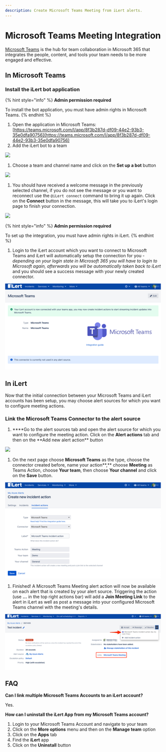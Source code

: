 ```yaml
---
description: Create Microsoft Teams Meeting from iLert alerts.
---
```


# Microsoft Teams Meeting Integration

[Microsoft Teams](https://www.microsoft.com/en-ww/microsoft-teams/group-chat-software) is the hub for team collaboration in Microsoft 365 that integrates the people, content, and tools your team needs to be more engaged and effective.

## In Microsoft Teams <a href="in-microsoft-teams" id="in-microsoft-teams"></a>

### Install the iLert bot application

{% hint style="info" %}
**Admin permission required**

To install the bot application, you must have admin rights in Microsoft Teams.
{% endhint %}

1. Open the application in Microsoft Teams: [https://teams.microsoft.com/l/app/8f3b287d-df09-44e2-93b3-35e0dfa90756](https://teams.microsoft.com/l/app/8f3b287d-df09-44e2-93b3-35e0dfa90756)
2. Add the iLert bot to a team

![](../../.gitbook/assets/General\_\_Demo\_\_\_\_Microsoft_Teams.png)

1. Choose a team and channel name and click on the **Set up a bot** button

![](<../../.gitbook/assets/General\_\_Demo\_\_\_\_Microsoft_Teams (1).png>)

1. You should have received a welcome message in the previously selected channel, if you do not see the message or you want to reconnect use the `@iLert connect` command  to bring it up again. Click on the **Connect** button in the message, this will take you to iLert's login page to finish your connection.

![](<../../.gitbook/assets/General\_\_Demo\_\_\_\_Microsoft_Teams (2).png>)

{% hint style="info" %}
**Admin permission required**

To set up the integration, you must have admin rights in iLert.
{% endhint %}

1. Login to the iLert account which you want to connect to Microsoft Teams and iLert will automatically setup the connection for you - _depending on your login state in Microsoft 365 you will have to login to Microsoft again, afterwards you will be automatically taken back to iLert_ and you should see a success message with your newly created connector.

![](<../../.gitbook/assets/iLert (97).png>)

## In iLert <a href="in-ilert" id="in-ilert"></a>

Now that the initial connection between your Microsoft Teams and iLert accounts has been setup, you may choose alert sources for which you want to configure meeting actions.

### Link the Microsoft Teams Connector to the alert source

1. **\*\*Go to the alert sources tab and open the alert source for which you want to configure the meeting action. Click on the **Alert actions** tab and then on the **Add new alert action\*\* button

![](../../.gitbook/assets/Screenshot\_16\_03\_21\__16\_04.png)

1. On the next page choose **Microsoft Teams** as the type, choose the connector created before, name your action**,** choose **Meeting** as Teams Action, choose **Your team**, then choose **Your channel** and click on the **Save** button.

![](<../../.gitbook/assets/iLert (99).png>)

1. Finished! A Microsoft Teams Meeting alert action will now be available on each alert that is created by your alert source. Triggering the action (use **...** in the top right actions bar) will add a **Join Meeting Link** to the alert in iLert as well as post a message into your configured Microsoft Teams channel with the meeting's details.

![](<../../.gitbook/assets/iLert (100).png>)

## FAQ <a href="faq" id="faq"></a>

**Can I link multiple Microsoft Teams Accounts to an iLert account?**

Yes.

**How can I uninstall the iLert App from my Microsoft Teams account?**

1. Login to your Microsoft Teams Account and navigate to your team 
2. Click on the **More options** menu and then on the **Manage team** option
3. Click on the **Apps** tab
4. Find the **iLert** app
5. Click on the **Uninstall** button
